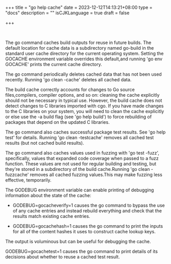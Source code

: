 +++
title = "go help cache"
date = 2023-12-12T14:13:21+08:00
type = "docs"
description = ""
isCJKLanguage = true
draft = false

+++

​	

The go command caches build outputs for reuse in future builds. The default location for cache data is a subdirectory named go-build in the standard user cache directory for the current operating system. Setting the GOCACHE environment variable overrides this default,and running 'go env GOCACHE' prints the current cache directory.

The go command periodically deletes cached data that has not been used recently. Running 'go clean -cache' deletes all cached data.

The build cache correctly accounts for changes to Go source files,compilers, compiler options, and so on: cleaning the cache explicitly should not be necessary in typical use. However, the build cache does not detect changes to C libraries imported with cgo. If you have made changes to the C libraries on your system, you will need to clean the cache explicitly or else use the -a build flag (see 'go help build') to force rebuilding of packages that depend on the updated C libraries.

The go command also caches successful package test results. See 'go help test' for details. Running 'go clean -testcache' removes all cached test results (but not cached build results).

The go command also caches values used in fuzzing with 'go test -fuzz', specifically, values that expanded code coverage when passed to a fuzz function. These values are not used for regular building and testing, but they're stored in a subdirectory of the build cache.Running 'go clean -fuzzcache' removes all cached fuzzing values.This may make fuzzing less effective, temporarily.

The GODEBUG environment variable can enable printing of debugging information about the state of the cache:

- GODEBUG=gocacheverify=1 causes the go command to bypass the use of any cache entries and instead rebuild everything and check that the results match existing cache entries.


- GODEBUG=gocachehash=1 causes the go command to print the inputs for all of the content hashes it uses to construct cache lookup keys.

The output is voluminous but can be useful for debugging the cache.

GODEBUG=gocachetest=1 causes the go command to print details of its decisions about whether to reuse a cached test result.
